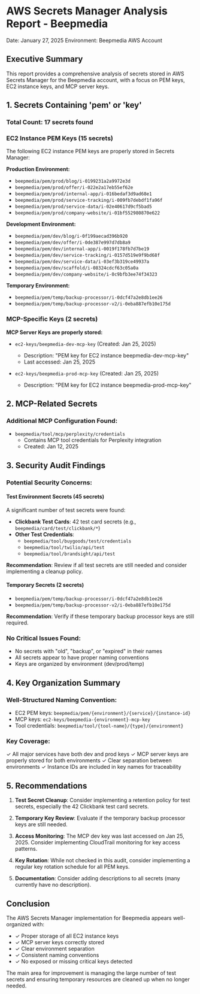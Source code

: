 # AWS Secrets Manager Analysis Report - Beepmedia

Date: January 27, 2025
Environment: Beepmedia AWS Account

## Executive Summary

This report provides a comprehensive analysis of secrets stored in AWS Secrets Manager for the Beepmedia account, with a focus on PEM keys, EC2 instance keys, and MCP server keys.

## 1. Secrets Containing 'pem' or 'key'

### Total Count: 17 secrets found

### EC2 Instance PEM Keys (15 secrets)

The following EC2 instance PEM keys are properly stored in Secrets Manager:

**Production Environment:**
- `beepmedia/pem/prod/blog/i-0199231a2a9972e3d`
- `beepmedia/pem/prod/offer/i-022e2a17eb55ef62e`
- `beepmedia/pem/prod/internal-app/i-016bedaf3d9ad68e1`
- `beepmedia/pem/prod/service-tracking/i-009fb7debdf1fa96f`
- `beepmedia/pem/prod/service-data/i-02e40617d9cf5bad5`
- `beepmedia/pem/prod/company-website/i-01bf552980870e622`

**Development Environment:**
- `beepmedia/pem/dev/blog/i-0f199aecad396b920`
- `beepmedia/pem/dev/offer/i-0de387e997d7db8a9`
- `beepmedia/pem/dev/internal-app/i-0019f178fb7d7be19`
- `beepmedia/pem/dev/service-tracking/i-0157d519e9f9bd68f`
- `beepmedia/pem/dev/service-data/i-03ef3b319ce49937a`
- `beepmedia/pem/dev/scaffold/i-08324cdcf63c05a0a`
- `beepmedia/pem/dev/company-website/i-0c9bfb3ee74f34323`

**Temporary Environment:**
- `beepmedia/pem/temp/backup-processor/i-0dcf47a2e8db1ee26`
- `beepmedia/pem/temp/backup-processor-v2/i-0eba887efb10e175d`

### MCP-Specific Keys (2 secrets)

**MCP Server Keys are properly stored:**
- `ec2-keys/beepmedia-dev-mcp-key` (Created: Jan 25, 2025)
  - Description: "PEM key for EC2 instance beepmedia-dev-mcp-key"
  - Last accessed: Jan 25, 2025
  
- `ec2-keys/beepmedia-prod-mcp-key` (Created: Jan 25, 2025)
  - Description: "PEM key for EC2 instance beepmedia-prod-mcp-key"

## 2. MCP-Related Secrets

### Additional MCP Configuration Found:
- `beepmedia/tool/mcp/perplexity/credentials`
  - Contains MCP tool credentials for Perplexity integration
  - Created: Jan 12, 2025

## 3. Security Audit Findings

### Potential Security Concerns:

#### Test Environment Secrets (45 secrets)
A significant number of test secrets were found:
- **Clickbank Test Cards**: 42 test card secrets (e.g., `beepmedia/card/test/clickbank/*`)
- **Other Test Credentials**: 
  - `beepmedia/tool/buygoods/test/credentials`
  - `beepmedia/tool/twilio/api/test`
  - `beepmedia/tool/brandsight/api/test`

**Recommendation**: Review if all test secrets are still needed and consider implementing a cleanup policy.

#### Temporary Secrets (2 secrets)
- `beepmedia/pem/temp/backup-processor/i-0dcf47a2e8db1ee26`
- `beepmedia/pem/temp/backup-processor-v2/i-0eba887efb10e175d`

**Recommendation**: Verify if these temporary backup processor keys are still required.

### No Critical Issues Found:
- No secrets with "old", "backup", or "expired" in their names
- All secrets appear to have proper naming conventions
- Keys are organized by environment (dev/prod/temp)

## 4. Key Organization Summary

### Well-Structured Naming Convention:
- EC2 PEM keys: `beepmedia/pem/{environment}/{service}/{instance-id}`
- MCP keys: `ec2-keys/beepmedia-{environment}-mcp-key`
- Tool credentials: `beepmedia/tool/{tool-name}/{type}/{environment}`

### Key Coverage:
✓ All major services have both dev and prod keys
✓ MCP server keys are properly stored for both environments
✓ Clear separation between environments
✓ Instance IDs are included in key names for traceability

## 5. Recommendations

1. **Test Secret Cleanup**: Consider implementing a retention policy for test secrets, especially the 42 Clickbank test card secrets.

2. **Temporary Key Review**: Evaluate if the temporary backup processor keys are still needed.

3. **Access Monitoring**: The MCP dev key was last accessed on Jan 25, 2025. Consider implementing CloudTrail monitoring for key access patterns.

4. **Key Rotation**: While not checked in this audit, consider implementing a regular key rotation schedule for all PEM keys.

5. **Documentation**: Consider adding descriptions to all secrets (many currently have no description).

## Conclusion

The AWS Secrets Manager implementation for Beepmedia appears well-organized with:
- ✓ Proper storage of all EC2 instance keys
- ✓ MCP server keys correctly stored
- ✓ Clear environment separation
- ✓ Consistent naming conventions
- ✓ No exposed or missing critical keys detected

The main area for improvement is managing the large number of test secrets and ensuring temporary resources are cleaned up when no longer needed.